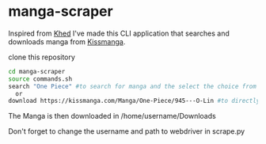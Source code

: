 # manga-scraper

Inspired from [Khed](https://github.com/bnu123/Khed) I've made this CLI application that searches and downloads manga from [Kissmanga](https://kissmanga.com).

clone this repository
```bash
cd manga-scraper
source commands.sh
search "One Piece" #to search for manga and the select the choice from the list
  or
download https://kissmanga.com/Manga/One-Piece/945---O-Lin #to directly download the manga from the given link
```
The Manga is then downloaded in /home/username/Downloads

Don't forget to change the username and path to webdriver in scrape.py
